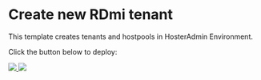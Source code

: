 # Create new RDmi tenant

This template creates tenants and hostpools in HosterAdmin Environment.


Click the button below to deploy:

<a href="https://portal.azure.com/#create/Microsoft.Template/uri/https%3A%2F%2Fraw.githubusercontent.com%2Fsreenathakk%2Ftestrepository%2Fmaster%2FCreate%20new%20RDmi%20tenant%2FmainTemplate.json" target="_blank">
    <img src="http://azuredeploy.net/deploybutton.png"/>
</a>
<a href="http://armviz.io/#/?load=https://raw.githubusercontent.com/PeopleTechRDS/msft-rdmi-templates/master/ARM-Existing%20AD%20and%20Hostpool/azuredeploy.json" target="_blank">
    <img src="http://armviz.io/visualizebutton.png"/>
</a>